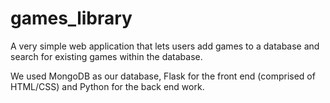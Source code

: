 # games_library

A very simple web application that lets users add games to a database and search for existing games within the database.

We used MongoDB as our database, Flask for the front end (comprised of HTML/CSS) and Python for the back end work.
